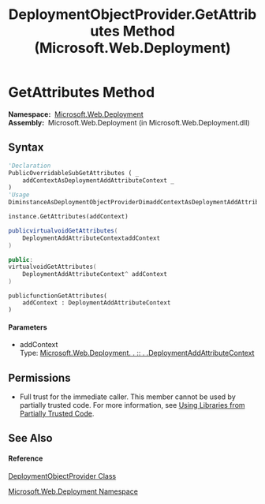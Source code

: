 ﻿---
title: DeploymentObjectProvider.GetAttributes Method  (Microsoft.Web.Deployment)
TOCTitle: GetAttributes Method
ms:assetid: M:Microsoft.Web.Deployment.DeploymentObjectProvider.GetAttributes(Microsoft.Web.Deployment.DeploymentAddAttributeContext)
ms:mtpsurl: https://msdn.microsoft.com/en-us/library/microsoft.web.deployment.deploymentobjectprovider.getattributes(v=VS.90)
ms:contentKeyID: 20208885
ms.date: 05/02/2012
mtps_version: v=VS.90
f1_keywords:
- Microsoft.Web.Deployment.DeploymentObjectProvider.GetAttributes
dev_langs:
- CSharp
- JScript
- VB
- c++
api_location:
- Microsoft.Web.Deployment.dll
api_name:
- Microsoft.Web.Deployment.DeploymentObjectProvider.GetAttributes
api_type:
- Managed
topic_type:
- apiref
- kbSyntax
product_family_name: VS
ROBOTS: INDEX,FOLLOW
---

# GetAttributes Method

**Namespace:**  [Microsoft.Web.Deployment](microsoft-web-deployment-namespace.md)  
**Assembly:**  Microsoft.Web.Deployment (in Microsoft.Web.Deployment.dll)

## Syntax

``` vb
'Declaration
PublicOverridableSubGetAttributes ( _
    addContextAsDeploymentAddAttributeContext _
)
'Usage
DiminstanceAsDeploymentObjectProviderDimaddContextAsDeploymentAddAttributeContext

instance.GetAttributes(addContext)
```

``` csharp
publicvirtualvoidGetAttributes(
    DeploymentAddAttributeContextaddContext
)
```

``` c++
public:
virtualvoidGetAttributes(
    DeploymentAddAttributeContext^ addContext
)
```

``` jscript
publicfunctionGetAttributes(
    addContext : DeploymentAddAttributeContext
)
```

#### Parameters

  - addContext  
    Type: [Microsoft.Web.Deployment. . :: . .DeploymentAddAttributeContext](deploymentaddattributecontext-class-microsoft-web-deployment.md)  

## Permissions

  - Full trust for the immediate caller. This member cannot be used by partially trusted code. For more information, see [Using Libraries from Partially Trusted Code](https://msdn.microsoft.com/en-us/library/8skskf63\(v=vs.90\)).

## See Also

#### Reference

[DeploymentObjectProvider Class](deploymentobjectprovider-class-microsoft-web-deployment.md)

[Microsoft.Web.Deployment Namespace](microsoft-web-deployment-namespace.md)


